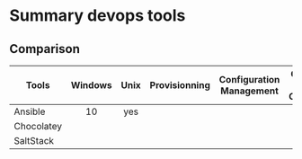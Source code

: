 # Summary devops tools 

## Comparison

| Tools      	| Windows 	| Unix 	| Provisionning 	| Configuration Management 	| CI / CD  	| security 	| orchestration 	|
|------------	|:-------:	|:----:	|---------------	|--------------------------	|----------	|----------	|---------------	|
| Ansible    	|    10   	| yes  	|               	|                          	|          	|          	|               	|
| Chocolatey 	|         	|      	|               	|                          	|          	|          	|               	|
| SaltStack  	|         	|      	|               	|                          	|          	|          	|               	|